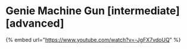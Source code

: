 # Genie Machine Gun \[intermediate] \[advanced]

{% embed url="https://www.youtube.com/watch?v=-JgFX7vdoUQ" %}
